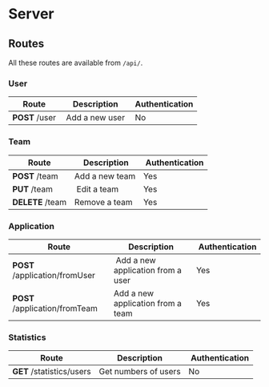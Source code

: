 # Server

## Routes

All these routes are available from `/api/`.

### User

Route | Description | Authentication
----- | ----------- | --------------
**POST** /user | Add a new user | No

### Team

Route | Description | Authentication
----- | ----------- | --------------
**POST** /team | Add a new team | Yes
**PUT** /team | Edit a team | Yes
**DELETE** /team | Remove a team | Yes

### Application

Route | Description | Authentication
----- | ----------- | --------------
**POST** /application/fromUser | Add a new application from a user | Yes
**POST** /application/fromTeam | Add a new application from a team | Yes

### Statistics

Route | Description | Authentication
----- | ----------- | --------------
**GET** /statistics/users | Get numbers of users | No